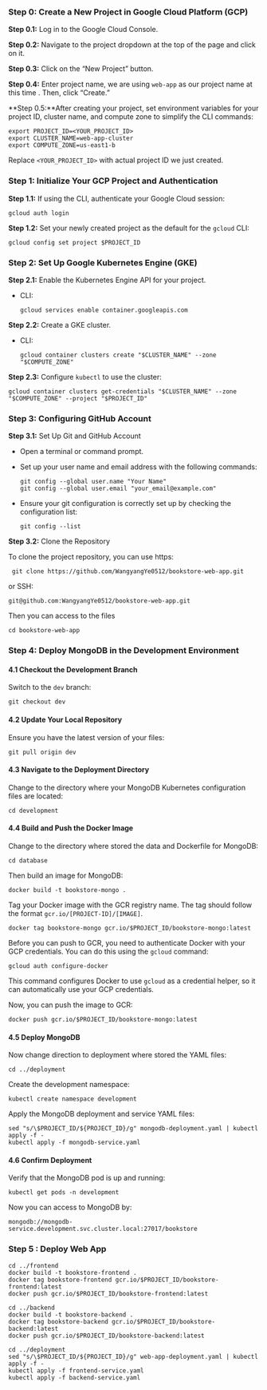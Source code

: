 ### Step 0: Create a New Project in Google Cloud Platform (GCP)

**Step 0.1:** Log in to the Google Cloud Console.

**Step 0.2:** Navigate to the project dropdown at the top of the page and click on it.

**Step 0.3:** Click on the “New Project” button.

**Step 0.4:** Enter project name, we are using `web-app` as our project name at this time . Then, click “Create.”

**Step 0.5:**After creating your project, set environment variables for your project ID, cluster name, and compute zone to simplify the CLI commands:

```
export PROJECT_ID=<YOUR_PROJECT_ID>
export CLUSTER_NAME=web-app-cluster
export COMPUTE_ZONE=us-east1-b
```

Replace `<YOUR_PROJECT_ID>` with actual project ID we just created.

### Step 1: Initialize Your GCP Project and Authentication

**Step 1.1:** If using the CLI, authenticate your Google Cloud session:

```
gcloud auth login
```

**Step 1.2:** Set your newly created project as the default for the `gcloud` CLI:

```
gcloud config set project $PROJECT_ID
```

### Step 2: Set Up Google Kubernetes Engine (GKE)

**Step 2.1:** Enable the Kubernetes Engine API for your project.

- CLI:

  ```
  gcloud services enable container.googleapis.com
  ```

**Step 2.2:** Create a GKE cluster.

- CLI:

  ```
  gcloud container clusters create "$CLUSTER_NAME" --zone "$COMPUTE_ZONE"
  ```

**Step 2.3:** Configure `kubectl` to use the cluster:

```
gcloud container clusters get-credentials "$CLUSTER_NAME" --zone "$COMPUTE_ZONE" --project "$PROJECT_ID"
```

### Step 3: Configuring GitHub Account

**Step 3.1:** Set Up Git and GitHub Account

- Open a terminal or command prompt.

- Set up your user name and email address with the following commands:

  ```
  git config --global user.name "Your Name"
  git config --global user.email "your_email@example.com"
  ```

- Ensure your git configuration is correctly set up by checking the configuration list:

  ```
  git config --list
  ```

**Step 3.2:** Clone the Repository

To clone the project repository, you can use https:

 ```
  git clone https://github.com/WangyangYe0512/bookstore-web-app.git
 ```

or SSH:

```
git@github.com:WangyangYe0512/bookstore-web-app.git
```

Then you can access to the files

```
cd bookstore-web-app
```

### Step 4: Deploy MongoDB in the Development Environment

#### 4.1 Checkout the Development Branch

Switch to the `dev` branch:

```
git checkout dev
```

#### 4.2 Update Your Local Repository

Ensure you have the latest version of your files:

```
git pull origin dev
```

#### 4.3 Navigate to the Deployment Directory

Change to the directory where your MongoDB Kubernetes configuration files are located:

```
cd development
```

#### 4.4 Build and Push the Docker Image

Change to the directory where stored the data and Dockerfile for MongoDB:

```
cd database
```

Then build an image for MongoDB:

```
docker build -t bookstore-mongo .
```

Tag your Docker image with the GCR registry name. The tag should follow the format `gcr.io/[PROJECT-ID]/[IMAGE]`.

```
docker tag bookstore-mongo gcr.io/$PROJECT_ID/bookstore-mongo:latest
```

Before you can push to GCR, you need to authenticate Docker with your GCP credentials. You can do this using the `gcloud` command:

```
gcloud auth configure-docker
```

This command configures Docker to use `gcloud` as a credential helper, so it can automatically use your GCP credentials.

Now, you can push the image to GCR:

```
docker push gcr.io/$PROJECT_ID/bookstore-mongo:latest
```

#### 4.5 Deploy MongoDB

Now change direction to deployment where stored the YAML files:

```
cd ../deployment
```

Create the development namespace:

```
kubectl create namespace development
```

Apply the MongoDB deployment and service YAML files:

```
sed "s/\$PROJECT_ID/${PROJECT_ID}/g" mongodb-deployment.yaml | kubectl apply -f -
kubectl apply -f mongodb-service.yaml
```

#### 4.6 Confirm Deployment

Verify that the MongoDB pod is up and running:

```
kubectl get pods -n development
```

Now you can access to MongoDB by:

```
mongodb://mongodb-service.development.svc.cluster.local:27017/bookstore
```

### Step 5 : Deploy Web App

```
cd ../frontend
docker build -t bookstore-frontend .
docker tag bookstore-frontend gcr.io/$PROJECT_ID/bookstore-frontend:latest
docker push gcr.io/$PROJECT_ID/bookstore-frontend:latest

cd ../backend
docker build -t bookstore-backend .
docker tag bookstore-backend gcr.io/$PROJECT_ID/bookstore-backend:latest
docker push gcr.io/$PROJECT_ID/bookstore-backend:latest

cd ../deployment
sed "s/\$PROJECT_ID/${PROJECT_ID}/g" web-app-deployment.yaml | kubectl apply -f -
kubectl apply -f frontend-service.yaml
kubectl apply -f backend-service.yaml
```

